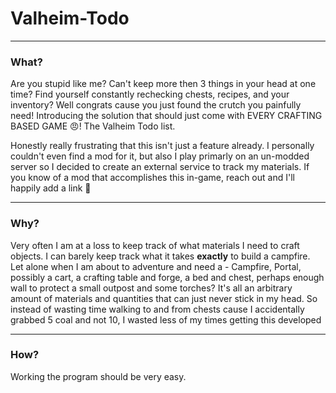 # Valheim-Todo
---
### What?
Are you stupid like me? Can't keep more then 3 things in your head at one time? Find yourself constantly rechecking chests, recipes, and your inventory? Well congrats cause you just found the crutch you painfully need! Introducing the solution that should just come with EVERY CRAFTING BASED GAME 😠! The Valheim Todo list.

Honestly really frustrating that this isn't just a feature already. I personally couldn't even find a mod for it, but also I play primarly on an un-modded server so I decided to create an external service to track my materials. If you know of a mod that accomplishes this in-game, reach out and I'll happily add a link 🤘

---
### Why?
Very often I am at a loss to keep track of what materials I need to craft objects. I can barely keep track what it takes **exactly** to build a campfire. Let alone when I am about to adventure and need a - Campfire, Portal, possibly a cart, a crafting table and forge, a bed and chest, perhaps enough wall to protect a small outpost and some torches? It's all an arbitrary amount of materials and quantities that can just never stick in my head. So instead of wasting time walking to and from chests cause I accidentally grabbed 5 coal and not 10, I wasted less of my times getting this developed


---
### How?
Working the program should be very easy.
